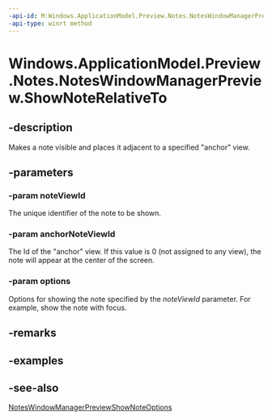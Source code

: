 ```yaml
---
-api-id: M:Windows.ApplicationModel.Preview.Notes.NotesWindowManagerPreview.ShowNoteRelativeTo(System.Int32,System.Int32,Windows.ApplicationModel.Preview.Notes.NotesWindowManagerPreviewShowNoteOptions)
-api-type: winrt method
---
```


<!-- Method syntax.
public void NotesWindowManagerPreview.ShowNoteRelativeTo(Int32 noteViewId, Int32 anchorNoteViewId, NotesWindowManagerPreviewShowNoteOptions options)
-->

# Windows.ApplicationModel.Preview.Notes.NotesWindowManagerPreview.ShowNoteRelativeTo


## -description

Makes a note visible and places it adjacent to a specified "anchor" view.

## -parameters

### -param noteViewId

The unique identifier of the note to be shown.

### -param anchorNoteViewId

The Id of the "anchor" view. If this value is 0 (not assigned to any view), the note will appear at the center of the screen.

### -param options

Options for showing the note specified by the *noteViewId* parameter. For example, show the note with focus.

## -remarks

## -examples

## -see-also

[NotesWindowManagerPreviewShowNoteOptions](noteswindowmanagerpreviewshownoteoptions.md)

